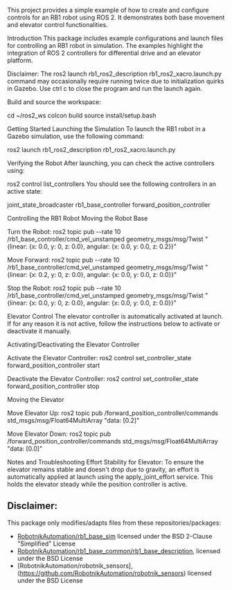 This project provides a simple example of how to create and configure controls for an RB1 robot using ROS 2. It demonstrates both base movement and elevator control functionalities.

Introduction
This package includes example configurations and launch files for controlling an RB1 robot in simulation. The examples highlight the integration of ROS 2 controllers for differential drive and an elevator platform.

Disclaimer:
The ros2 launch rb1_ros2_description rb1_ros2_xacro.launch.py command may occasionally require running twice due to initialization quirks in Gazebo.
Use ctrl c to close the program and run the launch again.

Build and source the workspace:

cd ~/ros2_ws
colcon build
source install/setup.bash

Getting Started
Launching the Simulation
To launch the RB1 robot in a Gazebo simulation, use the following command:

ros2 launch rb1_ros2_description rb1_ros2_xacro.launch.py


Verifying the Robot
After launching, you can check the active controllers using:

ros2 control list_controllers
You should see the following controllers in an active state:

joint_state_broadcaster
rb1_base_controller
forward_position_controller


Controlling the RB1 Robot
Moving the Robot Base

Turn the Robot:
ros2 topic pub --rate 10 /rb1_base_controller/cmd_vel_unstamped geometry_msgs/msg/Twist "{linear: {x: 0.0, y: 0, z: 0.0}, angular: {x: 0.0, y: 0.0, z: 0.2}}"

Move Forward:
ros2 topic pub --rate 10 /rb1_base_controller/cmd_vel_unstamped geometry_msgs/msg/Twist "{linear: {x: 0.2, y: 0, z: 0.0}, angular: {x: 0.0, y: 0.0, z: 0.0}}"

Stop the Robot:
ros2 topic pub --rate 10 /rb1_base_controller/cmd_vel_unstamped geometry_msgs/msg/Twist "{linear: {x: 0.0, y: 0, z: 0.0}, angular: {x: 0.0, y: 0.0, z: 0.0}}"


Elevator Control
The elevator controller is automatically activated at launch. If for any reason it is not active, follow the instructions below to activate or deactivate it manually.

Activating/Deactivating the Elevator Controller

Activate the Elevator Controller:
ros2 control set_controller_state forward_position_controller start

Deactivate the Elevator Controller:
ros2 control set_controller_state forward_position_controller stop


Moving the Elevator

Move Elevator Up:
ros2 topic pub /forward_position_controller/commands std_msgs/msg/Float64MultiArray "data: [0.2]"

Move Elevator Down:
ros2 topic pub /forward_position_controller/commands std_msgs/msg/Float64MultiArray "data: [0.0]"

Notes and Troubleshooting
Effort Stability for Elevator:
To ensure the elevator remains stable and doesn't drop due to gravity, an effort is automatically applied at launch using the apply_joint_effort service. This holds the elevator steady while the position controller is active.


## Disclaimer:  
This package only modifies/adapts files from these repositories/packages:  
- [RobotnikAutomation/rb1_base_sim](https://github.com/RobotnikAutomation/rb1_base_sim) licensed under the BSD 2-Clause "Simplified" License
- [RobotnikAutomation/rb1_base_common/rb1_base_description](https://github.com/RobotnikAutomation/rb1_base_common/tree/melodic-devel/rb1_base_description), licensed under the BSD License
- [RobotnikAutomation/robotnik_sensors],(https://github.com/RobotnikAutomation/robotnik_sensors) licensed under the BSD License
